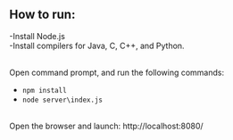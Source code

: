 ## How to run:

-Install Node.js <br>
-Install compilers for Java, C, C++, and Python.

<br> Open command prompt, and run the following commands:
* `npm install`
* `node server\index.js`

<br> Open the browser and launch:
http://localhost:8080/


